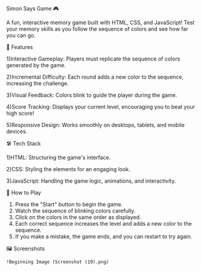 Simon Says Game 🎮

  A fun, interactive memory game built with HTML, CSS, and JavaScript! Test your memory skills as you follow the sequence of colors and 
  see how far you can go.

🚀 Features

  1)Interactive Gameplay: Players must replicate the sequence of colors generated by the game.
  
  2)Incremental Difficulty: Each round adds a new color to the sequence, increasing the challenge.
  
  3)Visual Feedback: Colors blink to guide the player during the game.
  
  4)Score Tracking: Displays your current level, encouraging you to beat your high score!
  
  5)Responsive Design: Works smoothly on desktops, tablets, and mobile devices.

🛠️ Tech Stack

  1)HTML: Structuring the game's interface.
  
  2)CSS: Styling the elements for an engaging look.
  
  3)JavaScript: Handling the game logic, animations, and interactivity.

🎯 How to Play

  1) Press the "Start" button to begin the game.
  2) Watch the sequence of blinking colors carefully.
  3) Click on the colors in the same order as displayed.
  4) Each correct sequence increases the level and adds a new color to the sequence.
  5) If you make a mistake, the game ends, and you can restart to try again.

  🖼️ Screenshots
    
    !Beginning Image (Screenshot (19).png)